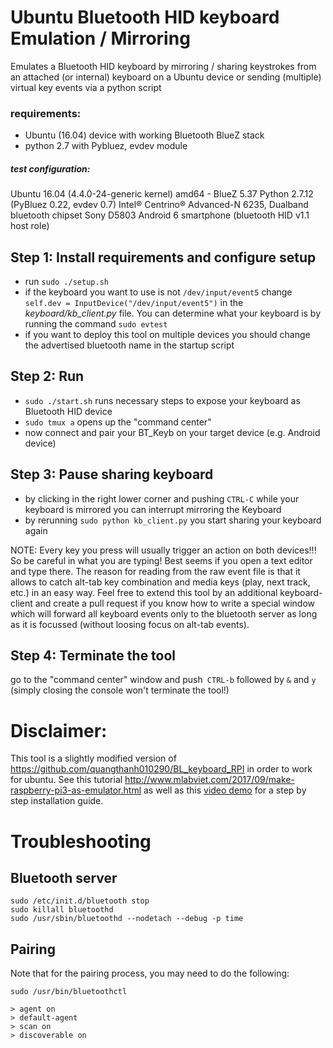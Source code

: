 
# Ubuntu Bluetooth HID keyboard Emulation / Mirroring

Emulates a Bluetooth HID keyboard by mirroring / sharing keystrokes from an attached (or internal) keyboard on a Ubuntu device or sending (multiple) virtual key events
via a python script

### requirements:

- Ubuntu (16.04) device with working Bluetooth BlueZ stack
- python 2.7 with Pybluez, evdev module


##### test configuration:
Ubuntu 16.04 (4.4.0-24-generic kernel) amd64 - BlueZ 5.37
Python 2.7.12 (PyBluez 0.22, evdev 0.7)
Intel® Centrino® Advanced-N 6235, Dualband  bluetooth chipset
Sony D5803 Android 6 smartphone (bluetooth HID v1.1 host role)

## Step 1: Install requirements and configure setup
- run `sudo ./setup.sh`
- if the keyboard you want to use is not `/dev/input/event5` change `self.dev = InputDevice("/dev/input/event5")` in the *keyboard/kb_client.py* file. You can determine what your keyboard is by running the command `sudo evtest`
- if you want to deploy this tool on multiple devices you should change the advertised bluetooth name in the startup script

## Step 2: Run
- `sudo ./start.sh`  runs necessary steps to expose your keyboard as Bluetooth HID device
- `sudo tmux a` opens up the "command center"
- now connect and pair your BT_Keyb on your target device (e.g. Android device)

## Step 3: Pause sharing keyboard
- by clicking in the right lower corner and pushing `CTRL-C` while your keyboard is mirrored you can interrupt mirroring the Keyboard
- by rerunning `sudo python kb_client.py` you start sharing your keyboard again

 NOTE: Every key you press will usually trigger an action on both devices!!! So be careful in what you are typing! Best seems if you open a text editor and type there. The reason for reading from the raw event file is that it allows to catch alt-tab key combination and media keys (play, next track, etc.) in an easy way. Feel free to extend this tool by an additional keyboard-client and create a pull request if you know how to write a special window which will forward all keyboard events only to the bluetooth server as long as it is focussed (without loosing focus on alt-tab events).

## Step 4: Terminate the tool
  go to the "command center" window and push` CTRL-b` followed by `&` and `y`
  (simply closing the console won't terminate the tool!)

# Disclaimer:
This tool is a slightly modified version of https://github.com/quangthanh010290/BL_keyboard_RPI in order to work for ubuntu. See this tutorial http://www.mlabviet.com/2017/09/make-raspberry-pi3-as-emulator.html as well as this [video demo](https://www.youtube.com/watch?v=fFpIvjS4AXs) for a step by step installation guide.

# Troubleshooting

## Bluetooth server

```
sudo /etc/init.d/bluetooth stop
sudo killall bluetoothd
sudo /usr/sbin/bluetoothd --nodetach --debug -p time
```

## Pairing

Note that for the pairing process, you may need to do the following:

    sudo /usr/bin/bluetoothctl

```
> agent on
> default-agent
> scan on
> discoverable on
```

